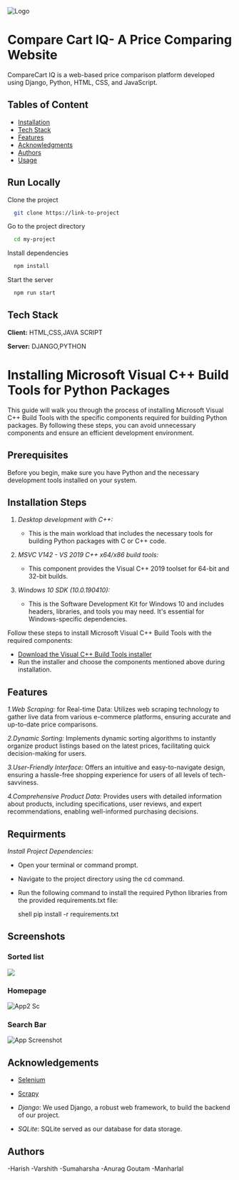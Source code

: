 
![Logo](https://i.ibb.co/WGM51Q9/Screenshot-2023-11-06-155344.png)


# Compare Cart IQ- A Price Comparing Website


CompareCart IQ is a web-based price comparison platform developed using Django, Python, HTML, CSS, and JavaScript. 


## Tables of Content

- [Installation](#installation)
- [Tech Stack](#tech-stack)
- [Features](#features)
- [Acknowledgments](#acknowledgments)
- [Authors](#authors)
- [Usage](#usage)

## Run Locally

Clone the project

```bash
  git clone https://link-to-project
```

Go to the project directory

```bash
  cd my-project
```

Install dependencies

```bash
  npm install
```

Start the server

```bash
  npm run start
```


## Tech Stack

**Client:** HTML,CSS,JAVA SCRIPT

**Server:** DJANGO,PYTHON

# Installing Microsoft Visual C++ Build Tools for Python Packages

This guide will walk you through the process of installing Microsoft Visual C++ Build Tools with the specific components required for building Python packages. By following these steps, you can avoid unnecessary components and ensure an efficient development environment.

## Prerequisites

Before you begin, make sure you have Python and the necessary development tools installed on your system.

## Installation Steps

1. *Desktop development with C++:*
   - This is the main workload that includes the necessary tools for building Python packages with C or C++ code.

2. *MSVC V142 - VS 2019 C++ x64/x86 build tools:*
   - This component provides the Visual C++ 2019 toolset for 64-bit and 32-bit builds.

3. *Windows 10 SDK (10.0.190410):*
   - This is the Software Development Kit for Windows 10 and includes headers, libraries, and tools you may need. It's essential for Windows-specific dependencies.

Follow these steps to install Microsoft Visual C++ Build Tools with the required components:

- [Download the Visual C++ Build Tools installer](https://visualstudio.microsoft.com/visual-cpp-build-tools/)
- Run the installer and choose the components mentioned above during installation.


## Features
*1.Web Scraping:* for Real-time Data: Utilizes web scraping technology to gather live data from various e-commerce platforms, ensuring accurate and up-to-date price comparisons.

*2.Dynamic Sorting:* Implements dynamic sorting algorithms to instantly organize product listings based on the latest prices, facilitating quick decision-making for users.

*3.User-Friendly Interface:* Offers an intuitive and easy-to-navigate design, ensuring a hassle-free shopping experience for users of all levels of tech-savviness.

*4.Comprehensive Product Data:* Provides users with detailed information about products, including specifications, user reviews, and expert recommendations, enabling well-informed purchasing decisions.
## Requirments
*Install Project Dependencies:*

   - Open your terminal or command prompt.
   - Navigate to the project directory using the cd command.
   - Run the following command to install the required Python libraries from the provided requirements.txt file:

      shell
      pip install -r requirements.txt
## Screenshots

### Sorted list
![](https://i.ibb.co/0ySdfPf/Screenshot-2023-11-06-182111.png")
### Homepage
![App2 Sc](https://i.ibb.co/T2HvP8v/Screenshot-2023-11-06-182029.png" )
### Search Bar
![App Screenshot](https://i.ibb.co/HzHGRdf/Screenshot-2023-11-06-182246.png" )


## Acknowledgements

 - [Selenium](https://github.com/SeleniumHQ)
 - [Scrapy](https://github.com/scrapy/scrapy)


- *Django*: We used Django, a robust web framework, to build the backend of our project.
- *SQLite*: SQLite served as our database for data storage.

## Authors
-Harish
-Varshith
-Sumaharsha
-Anurag Goutam
-Manharlal
